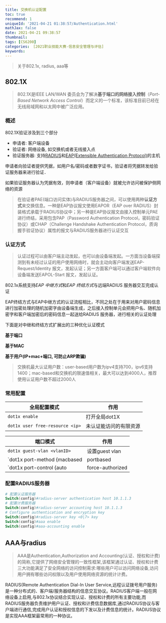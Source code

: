 ```yaml
---
title: 交换机认证配置
toc: true
recommend: 1
uniqueId: '2021-04-21 01:38:57/Authentication.html'
mathJax: false
date: 2021-04-21 09:38:57
thumbnail:
tags: [CS6200]
categories:　[2021职业技能大赛-信息安全管理与评估]
keywords:
---
```

>  关于802.1x, radius, aaa等

<!-- more -->

## 802.1X

> 802.1X是IEEE LAN/WAN 委员会为了解决**基于端口的网络接入控制**（*Port-Based Network Access Control*）而定义的一个标准，该标准目前已经在无线局域网和以太网中被广泛应用。

### 概述

802.1X验证涉及到三个部分

- 申请者: 客户端设备
- 验证者: 网络设备, 如交换机或者无线接入点
- 验证服务器: 支持[RADIUS](https://zh.wikipedia.org/wiki/RADIUS)和[EAP(Extensible Authentication Protocol)](https://zh.wikipedia.org/wiki/EAP)的主机

申请者向验证者提供凭据，如用户名/密码或者数字证书，验证者将凭据转发给验证服务器来进行验证．

如果验证服务器认为凭据有效，则申请者（客户端设备）就被允许访问被保护侧网络的资源

> 在验证者PAE(端口访问实体)与RADIUS服务器之间，可以使用两种**认证方式**来交换信息。一种是EAP协议报文使用EAPOR（EAP over RADIUS）封装格式承载于RADIUS协议中；另一种是EAP协议报文由接入控制单元PAE进行终结，采用包含PAP（Password Authentication Protocol，密码验证协议）或CHAP（Challenge Handshake Authentication Protocol，质询握手验证协议）属性的报文与RADIUS服务器进行认证交互

### 认证方式

> 认证过程可以由客户端主动发起，也可以由设备端发起。一方面当设备端探测到有未经过认证的用户使用网络时，就会主动向客户端发送EAP-Request/Identity 报文，发起认证；另一方面客户端可以通过客户端软件向设备端发送EAPOL-Start 报文，发起认证。

802.1x系统支持*EAP 中继方式*和*EAP 终结方式*与远端RADIUS 服务器交互完成认证

EAP终结方式与EAP中继方式的认证流程相比，不同之处在于用来对用户密码信息进行加密处理的随机加密字由设备端生成，之后接入控制单元会把用户名、随机加密字和客户端加密后的密码信息一起送给RADIUS 服务器，进行相关的认证处理

下面是对中继和终结方式扩展出的三种优化认证模式

**基于端口**

**基于MAC**

**基于用户(IP+mac+端口, 可防止ARP欺骗)**

> 交换机最大认证用户数：user-based用户数为ipv4支持700，ipv6支持1400；mac-based和交换机的限速值相关，最大可以达到4000人，推荐使用认证用户数不超过2000人

### 常用配置

| 全局配置模式                    | 作用                   |
| ------------------------------- | ---------------------- |
| `dot1x enable`                  | 打开全局dot1X          |
| `dot1x user free-resource <ip>` | 未认证能访问的有限资源 |

| 端口模式                                                     | 作用                     |
| ------------------------------------------------------------ | ------------------------ |
| `dot1x guest-vlan <vlanID>`                                  | 设置guest vlan           |
| `dot1x port-method {macbased | portbased | userbased [standard | advanced]}` | 设置端口的认证方式       |
| `dot1x port-control {auto | force-authorized | force-unauthorized }` | 设置端口的802.1x授权状态 |

### 配置RADIUS服务器

```powershell
# 配置认证服务器
Switch(config)#radius-server authentication host 10.1.1.3
# 配置计费服务器
Switch(config)#radius-server accounting host 10.1.1.3
# Configure authentication and encryption key
Switch(config)#radius-server key <0|7> key
Switch(config)#aaa enable
Switch(config)#aaa-accounting enable 
```

## AAA与radius

> AAA是Authentication,Authorization and Accounting(认证、授权和计费)的简称,它提供了网络安全管理的一致性框架,该框架通过认证、授权和计费三大功能满足了安全网络的访问控制需求:哪些用户可以访问网络设备,访问用户拥有哪些访问权限以及用户使用网络资源的统计计费。

RADIUS(Remote Authentication Dial-In User Service,远程认证拨号用户服务)是一种分布式的、客户端/服务器结构的信息交互协议。RADIUS客户端一般在网络设备上启用,与802.1x协议结合实现认证、授权和计费的所有主要功能,而RADIUS服务器负责维护用户认证、授权和计费信息数据库,通过RADIUS协议与客户端进行通信,完成用户认证和授权信息的下发以及计费信息的统计。RADIUS协议是实现AAA框架最常用的一种协议。

